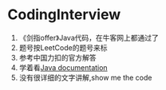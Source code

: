# CodingInterview

1. 《剑指offer》Java代码，在牛客网上都通过了
2. 题号按LeetCode的题号来标
3. 参考中国力扣的官方解答
4. 学着看[Java documentation](https://docs.oracle.com/javase/8/docs/api/index.html)
5. 没有很详细的文字讲解,show me the code

